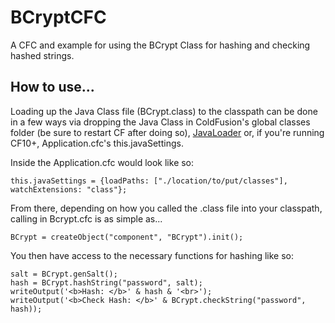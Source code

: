 BCryptCFC
=========

A CFC and example for using the BCrypt Class for hashing and checking hashed strings.

## How to use...

Loading up the Java Class file (BCrypt.class) to the classpath can be done in a few ways via dropping the Java Class in ColdFusion's global classes folder (be sure to restart CF after doing so), [JavaLoader](https://github.com/markmandel/JavaLoader) or, if you're running CF10+, Application.cfc's this.javaSettings.

Inside the Application.cfc would look like so:

`this.javaSettings = {loadPaths: ["./location/to/put/classes"], watchExtensions: "class"};`

From there, depending on how you called the .class file into your classpath, calling in Bcrypt.cfc is as simple as...

`BCrypt = createObject("component", "BCrypt").init();`

You then have access to the necessary functions for hashing like so:

```
salt = BCrypt.genSalt();
hash = BCrypt.hashString("password", salt);
writeOutput('<b>Hash: </b>' & hash & '<br>');
writeOutput('<b>Check Hash: </b>' & BCrypt.checkString("password", hash));
```
